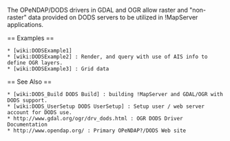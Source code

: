 The OPeNDAP/DODS drivers in GDAL and OGR allow raster and "non-raster" data provided on DODS servers to be utilized in !MapServer applications.
                                                                                                                                               
== Examples ==                                                                                                                                 
                                                                                                                                               
    * [wiki:DODSExample1]                                                                                                                      
    * [wiki:DODSExample2] : Render, and query with use of AIS info to define OGR layers.                                                       
    * [wiki:DODSExample3] : Grid data                                                                                                          
                                                                                                                                               
== See Also ==                                                                                                                                 
                                                                                                                                               
    * [wiki:DODS_Build DODS Build] : building !MapServer and GDAL/OGR with DODS support.                                                       
    * [wiki:DODS_UserSetup DODS UserSetup] : Setup user / web server account for DODS use.                                                     
    * http://www.gdal.org/ogr/drv_dods.html : OGR DODS Driver Documentation                                                                    
    * http://www.opendap.org/ : Primary OPeNDAP?/DODS Web site
